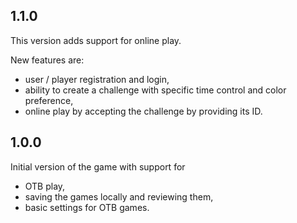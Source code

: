 ## 1.1.0

This version adds support for online play.

New features are:

- user / player registration and login,
- ability to create a challenge with specific time control and color preference,
- online play by accepting the challenge by providing its ID.

## 1.0.0

Initial version of the game with support for

- OTB play,
- saving the games locally and reviewing them,
- basic settings for OTB games.
